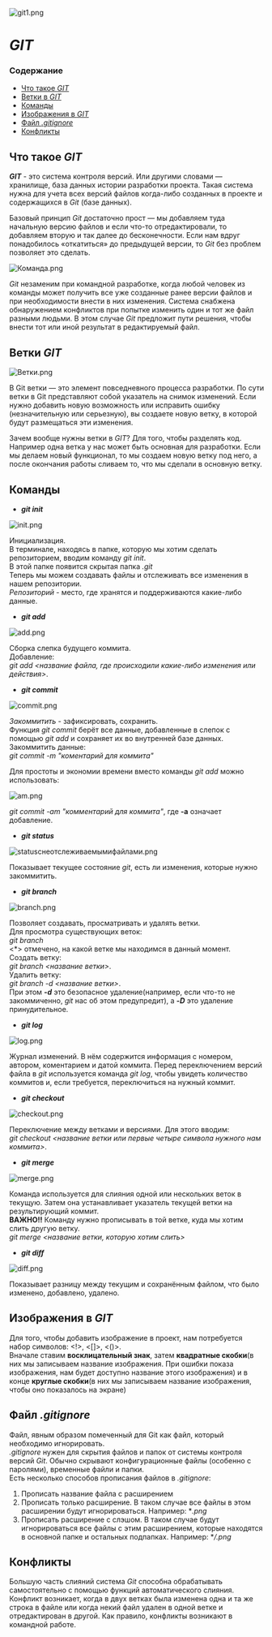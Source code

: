 ![git1.png](git1.png)
# ***GIT***

### Содержание

* [Что такое *GIT*](#что-такое-git)
* [Ветки в *GIT*](#ветки-git)
* [Команды](#команды)
* [Изображения в *GIT*](#изображения-в-git) 
* [Файл *.gitignore*](#файл-gitignore)
* [Конфликты](#конфликты)

## Что такое ***GIT***

***GIT*** - это система контроля версий. Или другими словами — хранилище, база данных истории разработки проекта. Такая система нужна для учета всех версий файлов когда-либо созданных в проекте и содержащихся в *Git* (базе данных).  

Базовый принцип *Git* достаточно прост — мы добавляем туда начальную версию файлов и если что-то отредактировали, то добавляем вторую и так далее до бесконечности. Если нам вдруг понадобилось «откатиться» до предыдущей версии, то *Git* без проблем позволяет это сделать.  

![Команда.png](Команда.png)  

*Git* незаменим при командной разработке, когда любой человек из команды может получить все уже созданные ранее версии файлов и при необходимости внести в них изменения. Система снабжена обнаружением конфликтов при попытке изменить один и тот же файл разными людьми. В этом случае *Git* предложит пути решения, чтобы внести тот или иной результат в редактируемый файл.

## Ветки *GIT*  

![Ветки.png](Ветки.png)

В Git ветки — это элемент повседневного процесса разработки. По сути ветки в Git представляют собой указатель на снимок изменений. Если нужно добавить новую возможность или исправить ошибку (незначительную или серьезную), вы создаете новую ветку, в которой будут размещаться эти изменения.

Зачем вообще нужны ветки в *GIT*? Для того, чтобы разделять код. Например одна ветка у нас может быть основная для разработки. Если мы делаем новый функционал, то мы создаем новую ветку под него, а после окончания работы сливаем то, что мы сделали в основную ветку.

## Команды

* ***git init***  

![init.png](init.png)

Инициализация.  
В терминале, находясь в папке, которую мы хотим сделать репозиторием, вводим команду *git init*.  
В этой папке появится скрытая папка *.git*  
Теперь мы можем создавать файлы и отслеживать все изменения в нашем репозитории.  
*Репозиторий* - место, где хранятся и поддерживаются какие-либо данные.

* ***git add***  

![add.png](add.png)

Сборка слепка будущего коммита.  
Добавление:  
*git add <название файла, где происходили какие-либо изменения или действия>*.

* ***git commit***

![commit.png](commit.png)  

*Закоммитить* - зафиксировать, сохранить.  
Функция *git commit* берёт все данные, добавленные в слепок с помощью *git add* и сохраняет их во внутренней базе данных.
Закоммитить данные:  
*git commit -m "коментарий для коммита"* 

Для простоты и экономии времени вместо команды *git add* можно использовать:  

![am.png](am.png)  

*git commit -am "комментарий для коммита"*, где **-а** означает добавление.

* ***git status***
 
![statusснеотслеживаемымифайлами.png](statusснеотслеживаемымифайлами.png)
 

Показывает текущее состояние *git*, есть ли изменения, которые нужно закоммитить.

* ***git branch***

![branch.png](branch.png)

Позволяет создавать, просматривать и удалять ветки.  
Для просмотра существующих веток:  
*git branch*  
<*> отмечено, на какой ветке мы находимся в данный момент.  
 Создать ветку:  
*git branch <название ветки>*.  
Удалить ветку:  
*git branch -d <название ветки>*.  
При этом ***-d*** это безопасное удаление(например, если что-то не закоммиченно, *git* нас об этом предупредит), а ***-D*** это удаление принудительное.

* ***git log*** 

![log.png](log.png)

Журнал изменений. В нём содержится информация с номером, автором, коментарием и датой коммита. Перед переключением версий файла в *git* используется команда *git log*, чтобы увидеть количество коммитов и, если требуется, переключиться на нужный коммит.

* ***git checkout*** 

![checkout.png](checkout.png)

Переключение между ветками и версиями. Для этого вводим:  
*git checkout <название ветки или первые четыре символа нужного нам коммита>*.

* ***git merge***

![merge.png](merge.png )

Команда используется для слияния одной или нескольких веток в текущую. Затем она устанавливает указатель текущей ветки на результирующий коммит.  
**ВАЖНО!!** Команду нужно прописывать в той ветке, куда мы хотим слить другую ветку.  
*git merge <название ветки, которую хотим слить>*

* ***git diff*** 

![diff.png](diff.png)

Показывает разницу между текущим и сохранённым файлом, что было изменено, добавлено, удалено.

## Изображения в *GIT*

Для того, чтобы добавить изображение в проект, нам потребуется набор символов: <!>, <[]>, <()>.  
Вначале ставим **восклицательный знак**, затем **квадратные скобки**(в них мы записываем название изображения. При ошибки показа изображения, нам будет доступно название этого изображения) и в конце **круглые скобки**(в них мы записываем название изображения, чтобы оно показалось на экране)

## Файл *.gitignore*

Файл, явным образом помеченный для Git как файл, который необходимо игнорировать.  
*.gitignore* нужен для скрытия файлов и папок от системы контроля версий *Git*. Обычно скрывают конфигурационные файлы (особенно с паролями), временные файли и папки.  
Есть несколько способов прописания файлов в *.gitignore*:

1. Прописать название файла с расширением
2. Прописать только расширение. В таком случае все файлы в этом расширении будут игнорироваться. Например: **.png*
3. Прописать расширение с слэшом. В таком случае будут игнорироваться все файлы с этим расширением, которые находятся в основной папке и остальных подпапках. Например: **/.png*

## Конфликты

Большую часть слияний система *Git* способна обрабатывать самостоятельно с помощью функций автоматического слияния. Конфликт возникает, когда в двух ветках была изменена одна и та же строка в файле или когда некий файл удален в одной ветке и отредактирован в другой. Как правило, конфликты возникают в командной работе.
